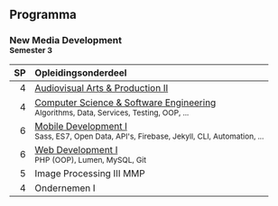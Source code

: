 Programma
---------

### New Media Development<br><small>Semester 3</small>

| SP | Opleidingsonderdeel                                                                                                        |
|---:|:---------------------------------------------------------------------------------------------------------------------------|
|  4 | [Audiovisual Arts & Production II][]<span data-domain="av3" data-level="1"></span><br><small></small> |
|  4 | [Computer Science & Software Engineering][]<span data-domain="wanm" data-level="1"></span><br><small>Algorithms, Data, Services, Testing, OOP, ...</small>                  |
|  6 | [Mobile Development I][]<span data-domain="wanm" data-level="1"></span><br><small>Sass, ES7, Open Data, API's, Firebase, Jekyll, CLI, Automation, ...</small> |
|  6 | [Web Development I][]<span data-domain="wanm" data-level="1"></span><br><small>PHP (OOP), Lumen, MySQL, Git</small> |
|  5 | Image Processing III MMP |
|  4 | Ondernemen I |

[Audiovisual Arts & Production II]:        #
[Computer Science & Software Engineering]: #
[Mobile Development I]:                    #
[Web Development I]:                       #